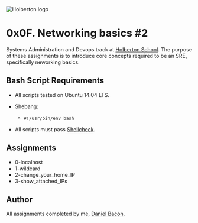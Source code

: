 <img src="https://www.holbertonschool.com/assets/holberton-logo-1cc451260ca3cd297def53f2250a9794810667c7ca7b5fa5879a569a457bf16f.png" alt="Holberton logo">

0x0F. Networking basics #2
==========================
Systems Administration and Devops track at [Holberton School](https://www.holbertonschool.com). The purpose of these assignments is to introduce core concepts required to be an SRE, specifically neworking basics.

Bash Script Requirements
------------------------
* All scripts tested on Ubuntu 14.04 LTS.
* Shebang:
  * ```#!/usr/bin/env bash```

* All scripts must pass [Shellcheck](https://github.com/koalaman/shellcheck).

Assignments
-----------
* 0-localhost
* 1-wildcard
* 2-change_your_home_IP
* 3-show_attached_IPs

Author
------
All assignments completed by me, [Daniel Bacon](https://github.com/dfbacon).
